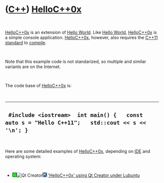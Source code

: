 



 

 

 

 

 

([C++](Cpp.htm)) [HelloC++0x](CppHelloCpp0x.htm)
================================================

 

[HelloC++0x](CppHelloCpp0x.htm) is an extension of [Hello
World](CppHelloWorld.htm). Like [Hello World](CppHelloWorld.htm),
[HelloC++0x](CppHelloCpp0x.htm) is a simple console application.
[HelloC++0x](CppHelloCpp0x.htm), however, also requires the
[C++11](Cpp11.htm) [standard](CppStandard.htm) to
[compile](CppCompile.htm).

 

Note that this example code is not standarized, so multiple and similar
variants are on the Internet.

 

The code base of [HelloC++0x](CppHelloCpp0x.htm) is:

 

  --------------------------------------------------------------------------------------------------
  ` #include <iostream>  int main() {   const auto s = "Hello C++11";   std::cout << s << '\n'; }`
  --------------------------------------------------------------------------------------------------

 

Here are some detailed examples of [HelloC++0x](CppHelloCpp0x.htm),
depending on [IDE](CppIde.htm) and operating system:

 

-   ![OKAY](PicGreen.png)![Qt
    Creator](PicQtCreator.png)![Lubuntu](PicLubuntu.png) ['HelloC++0x'
    using Qt Creator under Lubuntu](CppHelloCpp0xQtCreatorLubuntu.htm)

 

 

 

 

 





 



